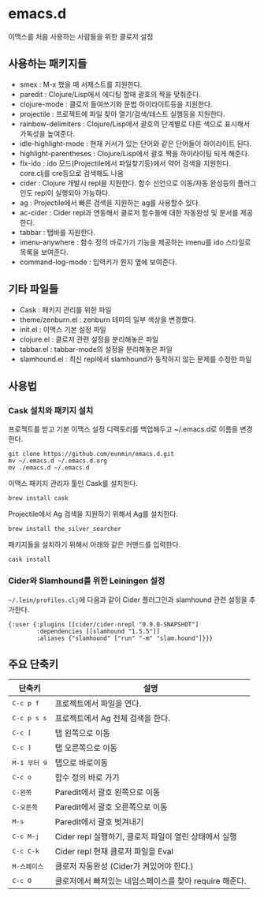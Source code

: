 # emacs.d
이맥스를 처음 사용하는 사람들을 위한 클로저 설정

## 사용하는 패키지들
- smex : M-x 했을 때 서제스트를 지원한다.
- paredit : Clojure/Lisp에서 에디팅 할때 괄호의 짝을 맞춰준다.
- clojure-mode : 클로저 들여쓰기와 문법 하이라이트등을 지원한다.
- projectile : 프로젝트에 파일 찾아 열기/검색/테스트 실행등을 지원한다. 
- rainbow-delimiters : Clojure/Lisp에서 괄호의 단계별로 다른 색으로 표시해서 가독성을 높여준다.
- idle-highlight-mode : 현재 커서가 있는 단어와 같은 단어들이 하이라이트 된다.
- highlight-parentheses : Clojure/Lisp에서 괄호 짝을 하이라이팅 되게 해준다.
- flx-ido : ido 모드(Projectile에서 파일찾기등)에서 약어 검색을 지원한다. core.clj를 cre등으로 검색해도 나옴
- cider : Clojure 개발시 repl을 지원한다. 함수 선언으로 이동/자동 완성등의 플러그인도 repl이 실행되야 가능하다.
- ag : Projectile에서 빠른 검색을 지원하는 ag를 사용할수 있다.
- ac-cider : Cider repl과 연동해서 클로저 함수들에 대한 자동완성 및 문서를 제공한다.
- tabbar : 탭바를 지원한다.
- imenu-anywhere : 함수 정의 바로가기 기능을 제공하는 imenu를 ido 스타일로 목록을 보여준다.
- command-log-mode : 입력키가 뭔지 옆에 보여준다.

## 기타 파일들
- Cask : 패키지 관리를 위한 파일
- theme/zenburn.el : zenburn 테마의 일부 색상을 변경했다.
- init.el : 이맥스 기본 설정 파일
- clojure.el : 클로저 관련 설정을 분리해놓은 파일
- tabbar.el : tabbar-mode의 설정을 분리해놓은 파일
- slamhound.el : 최신 repl에서 slamhound가 동작하지 않는 문제를 수정한 파일

## 사용법
### Cask 설치와 패키지 설치
프로젝트를 받고 기본 이맥스 설정 디렉토리를 백업해두고 ~/.emacs.d로 이름을 변경한다.
```
git clone https://github.com/eunmin/emacs.d.git
mv ~/.emacs.d ~/.emacs.d.org
mv ./emacs.d ~/.emacs.d
```
이맥스 패키지 관리자 툴인 Cask를 설치한다.
```
brew install cask
```
Projectile에서 Ag 검색을 지원하기 위해서 Ag를 설치한다.
```
brew install the_silver_searcher
```
패키지들을 설치하기 위해서 아래와 같은 커맨드를 입력한다.
```
cask install
```

### Cider와 Slamhound를 위한 Leiningen 설정
`~/.lein/profiles.clj`에 다음과 같이 Cider 플러그인과 slamhound 관련 설정을 추가한다.
```
{:user {:plugins [[cider/cider-nrepl "0.9.0-SNAPSHOT"]
        :dependencies [[slamhound "1.5.5"]]
        :aliases {"slamhound" ["run" "-m" "slam.hound"]}}}
```
## 주요 단축키
단축키               | 설명
---------------------|------------------------------------------------------------
<kbd>C-c p f</kbd>   | 프로젝트에서 파일을 연다.
<kbd>C-c p s s</kbd> | 프로젝트에서 Ag 전체 검색을 한다.
<kbd>C-c [</kbd>     | 탭 왼쪽으로 이동
<kbd>C-c ]</kbd>     | 탭 오른쪽으로 이동
<kbd>M-1 부터 9</kbd>| 탭으로 바로이동
<kbd>C-c o</kbd>     | 함수 정의 바로 가기
<kbd>C-왼쪽</kbd>    | Paredit에서 괄호 왼쪽으로 이동
<kbd>C-오른쪽</kbd>  | Paredit에서 괄호 오른쪽으로 이동
<kbd>M-s</kbd>       | Paredit에서 괄호 벗겨내기
<kbd>C-c M-j</kbd>   | Cider repl 실행하기, 클로저 파일이 열린 상태에서 실행
<kbd>C-c C-k</kbd>   | Cider repl 현재 클로저 파일을 Eval
<kbd>M-스페이스</kbd>| 클로저 자동완성 (Cider가 켜있어야 한다.)
<kbd>C-c O</kbd>     | 클로저에서 빠져있는 네임스페이스를 찾아 require 해준다.
